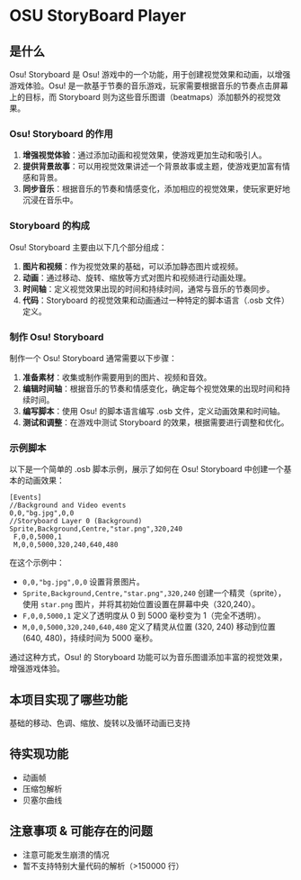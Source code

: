 # OSU StoryBoard Player

## 是什么

Osu! Storyboard 是 Osu! 游戏中的一个功能，用于创建视觉效果和动画，以增强游戏体验。Osu! 是一款基于节奏的音乐游戏，玩家需要根据音乐的节奏点击屏幕上的目标，而 Storyboard 则为这些音乐图谱（beatmaps）添加额外的视觉效果。

### Osu! Storyboard 的作用

1. **增强视觉体验**：通过添加动画和视觉效果，使游戏更加生动和吸引人。
2. **提供背景故事**：可以用视觉效果讲述一个背景故事或主题，使游戏更加富有情感和背景。
3. **同步音乐**：根据音乐的节奏和情感变化，添加相应的视觉效果，使玩家更好地沉浸在音乐中。

### Storyboard 的构成

Osu! Storyboard 主要由以下几个部分组成：

1. **图片和视频**：作为视觉效果的基础，可以添加静态图片或视频。
2. **动画**：通过移动、旋转、缩放等方式对图片和视频进行动画处理。
3. **时间轴**：定义视觉效果出现的时间和持续时间，通常与音乐的节奏同步。
4. **代码**：Storyboard 的视觉效果和动画通过一种特定的脚本语言（.osb 文件）定义。

### 制作 Osu! Storyboard

制作一个 Osu! Storyboard 通常需要以下步骤：

1. **准备素材**：收集或制作需要用到的图片、视频和音效。
2. **编辑时间轴**：根据音乐的节奏和情感变化，确定每个视觉效果的出现时间和持续时间。
3. **编写脚本**：使用 Osu! 的脚本语言编写 .osb 文件，定义动画效果和时间轴。
4. **测试和调整**：在游戏中测试 Storyboard 的效果，根据需要进行调整和优化。

### 示例脚本

以下是一个简单的 .osb 脚本示例，展示了如何在 Osu! Storyboard 中创建一个基本的动画效果：

```osb
[Events]
//Background and Video events
0,0,"bg.jpg",0,0
//Storyboard Layer 0 (Background)
Sprite,Background,Centre,"star.png",320,240
 F,0,0,5000,1
 M,0,0,5000,320,240,640,480
```

在这个示例中：

- `0,0,"bg.jpg",0,0` 设置背景图片。
- `Sprite,Background,Centre,"star.png",320,240` 创建一个精灵（sprite），使用 `star.png` 图片，并将其初始位置设置在屏幕中央（320,240）。
- `F,0,0,5000,1` 定义了透明度从 0 到 5000 毫秒变为 1（完全不透明）。
- `M,0,0,5000,320,240,640,480` 定义了精灵从位置 (320, 240) 移动到位置 (640, 480)，持续时间为 5000 毫秒。

通过这种方式，Osu! 的 Storyboard 功能可以为音乐图谱添加丰富的视觉效果，增强游戏体验。

## 本项目实现了哪些功能

基础的移动、色调、缩放、旋转以及循环动画已支持

## 待实现功能

- 动画帧
- 压缩包解析
- 贝塞尔曲线

## 注意事项 & 可能存在的问题

- 注意可能发生崩溃的情况
- 暂不支持特别大量代码的解析（>150000 行）
